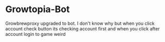 # Growtopia-Bot
Growbrewproxy upgraded to bot.
I don't know why but when you click account check button its checking account first and when you click after account login to game
weird
